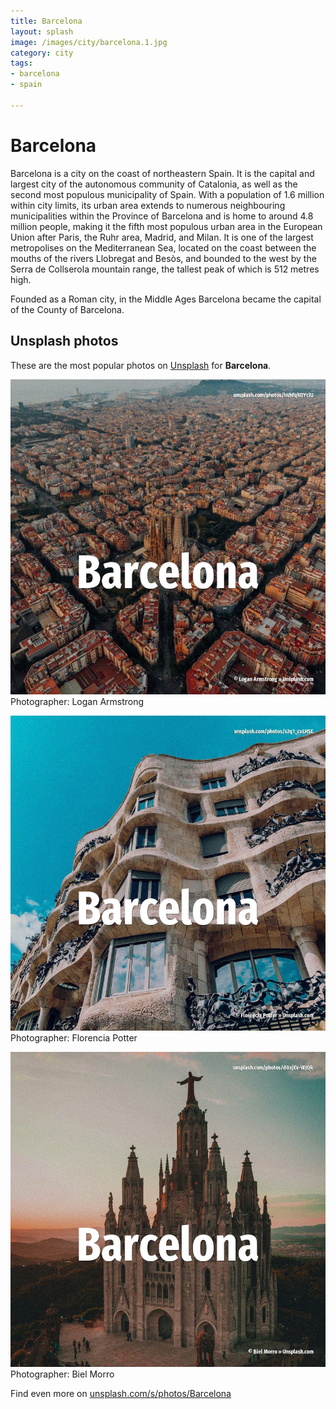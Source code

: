 ```yaml
---
title: Barcelona
layout: splash
image: /images/city/barcelona.1.jpg
category: city
tags:
- barcelona
- spain

---
```

# Barcelona

Barcelona  is a city on the coast of northeastern Spain.
It is the capital and largest city of the autonomous community of Catalonia, as well as the second 
most populous municipality of Spain.
With a population of 1.6 million within city limits, its urban area extends to numerous 
neighbouring municipalities within the Province of Barcelona and is home to around 4.8 million 
people, making it the fifth most populous urban area in the European Union after Paris, the Ruhr 
area, Madrid, and Milan.
It is one of the largest metropolises on the Mediterranean Sea, located on the coast between the 
mouths of the rivers Llobregat and Besòs, and bounded to the west by the Serra de Collserola 
mountain range, the tallest peak of which is 512 metres  high.

Founded as a Roman city, in the Middle Ages Barcelona became the capital of the County of Barcelona.

 
## Unsplash photos
These are the most popular photos on [Unsplash](https://unsplash.com) for **Barcelona**.
 
![Barcelona](/images/city/barcelona.1.jpg)
Photographer:  Logan Armstrong
 
![Barcelona](/images/city/barcelona.2.jpg)
Photographer:  Florencia Potter
 
![Barcelona](/images/city/barcelona.3.jpg)
Photographer:  Biel Morro
 
Find even more on [unsplash.com/s/photos/Barcelona](https://unsplash.com/s/photos/Barcelona)
 
